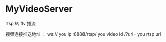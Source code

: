 # MyVideoServer
rtsp 转 flv 推流

视频连接推送地址 ： ws:// you ip :8888/rtsp/ you video id /?url= you rtsp url 
